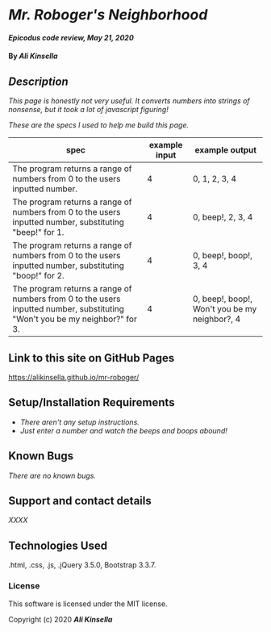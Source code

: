 # _Mr. Roboger's Neighborhood_

#### _Epicodus code review, May 21, 2020_

#### By _**Ali Kinsella**_

## _Description_

_This page is honestly not very useful. It converts numbers into strings of nonsense, but it took a lot of javascript figuring!_

_These are the specs I used to help me build this page._

| **spec** | **example input** | **example output** |
|------|---|---|
| The program returns a range of numbers from 0 to the users inputted number. | 4 | 0, 1, 2, 3, 4 |
| The program returns a range of numbers from 0 to the users inputted number, substituting "beep!" for 1. | 4 | 0, beep!, 2, 3, 4 |
| The program returns a range of numbers from 0 to the users inputted number, substituting "boop!" for 2. | 4 | 0, beep!, boop!, 3, 4 |
| The program returns a range of numbers from 0 to the users inputted number, substituting "Won't you be my neighbor?" for 3. | 4 | 0, beep!, boop!, Won't you be my  neighbor?, 4 |

## Link to this site on GitHub Pages

https://alikinsella.github.io/mr-roboger/

## Setup/Installation Requirements

* _There aren't any setup instructions._
* _Just enter a number and watch the beeps and boops abound!_

## Known Bugs

_There are no known bugs._

## Support and contact details

_XXXX_

## Technologies Used
.html, .css, .js, .jQuery 3.5.0, Bootstrap 3.3.7.

### License
This software is licensed under the MIT license.

Copyright (c) 2020 **_Ali Kinsella_**